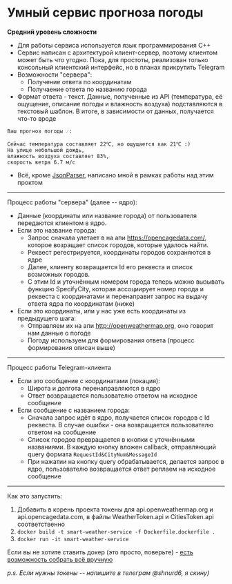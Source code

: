 # Умный сервис прогноза погоды
**Средний уровень сложности**

- Для работы сервиса используется язык программирования C++
- Сервис написан с архитектурой клиент-сервер, поэтому клиентом может быть что угодно. Пока, для простоты, реализован только консольный клиентский интерфейс, но в планах прикрутить Telegram
- Возможности "сервера":
    - Получение ответа по координатам
    - Получаение ответа по названию города
- Формат ответа - текст. Данные, полученные из API (температура, её ощущение, описание погоды и влажность воздуха) подставляются в текстовый шаблон. В итоге, в зависимости от данных, получается что-то вроде 

````
Ваш прогноз погоды ☄:

Сейчас температура составляет 22℃, но ощущается как 21℃ :)
На улице небольшой дождь,
влажность воздуха составляет 83%,
скорость ветра 6.7 м/c
````

- Всё, кроме [JsonParser](https://github.com/nlohmann/json "Тут ссылка на использованный мной модуль для парсига JSON"), написано мной в рамках работы над этим проктом

---

Процесс работы "сервера" (далее -- ядро):
- Данные (координаты или название города) от пользователя передаются клиентом в ядро.
- Если это название города: 
    - Запрос сначала улетает в на апи https://opencagedata.com/, которое возращает список городов, которые удалось найти.
    - Реквест регестрируется, координаты городов сохраняются в ядре 
    - Далее, клиенту возвращается Id его реквеста и список возможных городов. 
    - С этим Id и уточнённым номером города теперь можно вызывать функцию SpecifyCity, которая ассоциирует номер города и реквеста с координатами и перенаправит запрос на выдачу ответа ядра по координатам (ниже) 
- Если это координаты, или у нас уже есть координаты из предыдущего шага:
    - Отправляем их на апи http://openweathermap.org, оно говорит нам данные о погоде
    - Погоду используем для формирования ответа (процесс формирования описан выше)

---

Процесс работы Telegram-клиента

- Если это сообщение с координатами (локация):
    - Широта и долгота перенаправляются в ядро
    - Ответ возвращается пользователю ответом на исходное сообщение
- Если сообщение с названием города:
    - Сначала запрос идёт в ядро, получается список городов с Id реквеста. В случае ошибки - она возвращается пользователю ответом на сообщение
    - Список городов превращается в кнопки с уточнёнными названиями. В каждую кнопку вложен callback, отправляющий query формата `RequestId&CityNum&MessageId`
    - При нажатии на кнопку query обрабатывается, делается запрос в ядро, пользователю возвращается ответ реплаем на исходное сообщение 

---

Как это запустить:

1) Добавить в корень проекта токены для api.openweathermap.org и api.opencagedata.com, в файлы WeatherToken.api и CitiesToken.api соответственно
2) `docker build -t smart-weather-service -f Dockerfile.dockerfile .`
3) `docker run -it smart-weather-service`

Если вы не хотите ставить докер (это просто, поверьте) - [есть возможность собрать всё вручную](ManualBuild.md "ссылка на инструкцию")

_p.s. Если нужны токены -- напишите в телеграм @shnurd6, я скину)_
